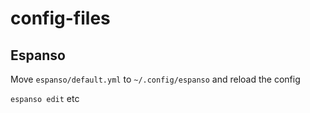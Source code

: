 # config-files

## Espanso

Move `espanso/default.yml` to `~/.config/espanso` and reload the config

`espanso edit` etc